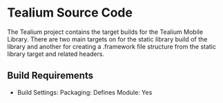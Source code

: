 # Tealium Source Code

The Tealium project contains the target builds for the Tealium Mobile Library.  There are two main targets on for the static library build of the library and another for creating a .framework file structure from the static library target and related headers.

## Build Requirements

- Build Settings: Packaging: Defines Module: Yes
